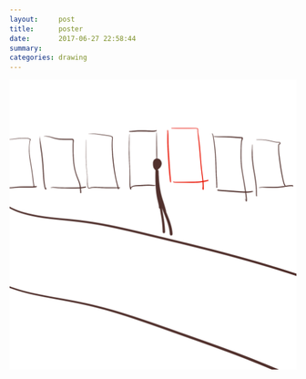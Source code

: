 ```yaml
---
layout:     post
title:      poster
date:       2017-06-27 22:58:44
summary:    
categories: drawing
---
```

![poster](/images/diary/poster.png "a remedy for existential crisis.")
